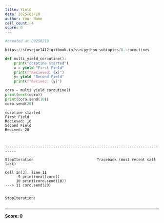 ```yaml
---
title: Yield
date: 2025-03-19
author: Your Name
cell_count: 4
score: 0
---
```


```python
#created at 20250210
```


```python
https://stevejoe1412.gitbook.io/ssn/python-subtopics/8.-coroutines
```


```python
def multi_yield_coroutine():
    print("corotine started")
    x = yield "First Field"
    print(f"Recieved: {x}")
    y= yield "Second Field"
    print(f"Recived: {y}")

coro = multi_yield_coroutine()
print(next(coro))
print(coro.send(10))
coro.send(20)
```

    corotine started
    First Field
    Recieved: 10
    Second Field
    Recived: 20



    ---------------------------------------------------------------------------

    StopIteration                             Traceback (most recent call last)

    Cell In[3], line 11
          9 print(next(coro))
         10 print(coro.send(10))
    ---> 11 coro.send(20)


    StopIteration: 



```python

```


---
**Score: 0**